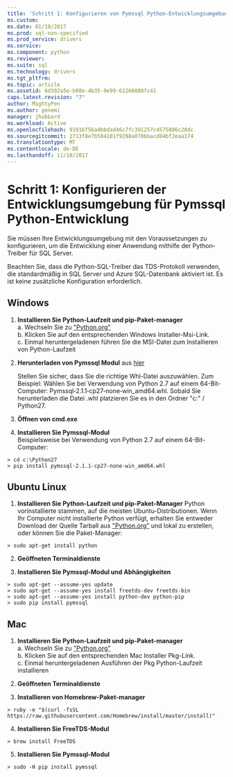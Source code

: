 ```yaml
---
title: 'Schritt 1: Konfigurieren von Pymssql Python-Entwicklungsumgebung | Microsoft Docs'
ms.custom: 
ms.date: 01/19/2017
ms.prod: sql-non-specified
ms.prod_service: drivers
ms.service: 
ms.component: python
ms.reviewer: 
ms.suite: sql
ms.technology: drivers
ms.tgt_pltfrm: 
ms.topic: article
ms.assetid: 6d392a5e-b08e-4b35-9e99-61260888fc41
caps.latest.revision: "7"
author: MightyPen
ms.author: genemi
manager: jhubbard
ms.workload: Active
ms.openlocfilehash: 91916f56a4bbdad46c7fc391257c4575886c28dc
ms.sourcegitcommit: 2713f8e7b504101f9298a0706bacd84bf2eaa174
ms.translationtype: MT
ms.contentlocale: de-DE
ms.lasthandoff: 11/18/2017
---
```

# <a name="step-1-configure-development-environment-for-pymssql-python-development"></a>Schritt 1: Konfigurieren der Entwicklungsumgebung für Pymssql Python-Entwicklung
Sie müssen Ihre Entwicklungsumgebung mit den Voraussetzungen zu konfigurieren, um die Entwicklung einer Anwendung mithilfe der Python-Treiber für SQL Server.    
  
Beachten Sie, dass die Python-SQL-Treiber das TDS-Protokoll verwenden, die standardmäßig in SQL Server und Azure SQL-Datenbank aktiviert ist.  Es ist keine zusätzliche Konfiguration erforderlich.  
  
## <a name="windows"></a>Windows  
  
1. **Installieren Sie Python-Laufzeit und pip-Paket-manager**  
a. Wechseln Sie zu ["Python.org"](https://www.python.org/downloads/)  
b. Klicken Sie auf den entsprechenden Windows Installer-Msi-Link.   
c. Einmal heruntergeladenen führen Sie die MSI-Datei zum Installieren von Python-Laufzeit  
  
2. **Herunterladen von Pymssql Modul** aus [hier](http://www.lfd.uci.edu/~gohlke/pythonlibs/#pymssql)  
  
    Stellen Sie sicher, dass Sie die richtige Whl-Datei auszuwählen.  Zum Beispiel: Wählen Sie bei Verwendung von Python 2.7 auf einem 64-Bit-Computer: Pymssql‑2.1.1‑cp27‑none‑win_amd64.whl. Sobald Sie herunterladen die Datei .whl platzieren Sie es in den Ordner "c:" / Python27.  
      
3. **Öffnen von cmd.exe**  
  
4. **Installieren Sie Pymssql-Modul**     
    Beispielsweise bei Verwendung von Python 2.7 auf einem 64-Bit-Computer:  
```  
> cd c:\Python27  
> pip install pymssql‑2.1.1‑cp27‑none‑win_amd64.whl  
```  
  
## <a name="ubuntu-linux"></a>Ubuntu Linux  
  
1. **Installieren Sie Python-Laufzeit und pip-Paket-Manager** Python vorinstallierte stammen, auf die meisten Ubuntu-Distributionen.  Wenn Ihr Computer nicht installierte Python verfügt, erhalten Sie entweder Download der Quelle Tarball aus ["Python.org"](https://www.python.org/downloads/) und lokal zu erstellen, oder können Sie die Paket-Manager:  
```  
> sudo apt-get install python   
```  
  
2.  **Geöffneten Terminaldienste**  
  
3.  **Installieren Sie Pymssql-Modul und Abhängigkeiten**  
```  
> sudo apt-get --assume-yes update  
> sudo apt-get --assume-yes install freetds-dev freetds-bin  
> sudo apt-get --assume-yes install python-dev python-pip  
> sudo pip install pymssql  
```  
  
## <a name="mac"></a>Mac  
  
1. **Installieren Sie Python-Laufzeit und pip-Paket-manager**  
a. Wechseln Sie zu ["Python.org"](https://www.python.org/downloads/)  
b. Klicken Sie auf den entsprechenden Mac Installer Pkg-Link.   
c. Einmal heruntergeladenen Ausführen der Pkg Python-Laufzeit installieren  
  
2.  **Geöffneten Terminaldienste**  
  
3. **Installieren von Homebrew-Paket-manager**  
```  
> ruby -e "$(curl -fsSL https://raw.githubusercontent.com/Homebrew/install/master/install)"  
```  
  
4.  **Installieren Sie FreeTDS-Modul**  
```  
> brew install FreeTDS  
```  
  
5.  **Installieren Sie Pymssql-Modul**  
```  
> sudo -H pip install pymssql  
```
